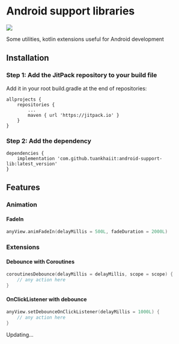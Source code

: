 # Android support libraries
[![](https://jitpack.io/v/tuankhaiit/android-support-lib.svg)](https://jitpack.io/#tuankhaiit/android-support-lib)

Some utilities, kotlin extensions useful for Android development

## Installation

### Step 1: Add the JitPack repository to your build file

Add it in your root build.gradle at the end of repositories:
```
allprojects {
	repositories {
		...
		maven { url 'https://jitpack.io' }
	}
}
```

### Step 2: Add the dependency

```
dependencies {
	implementation 'com.github.tuankhaiit:android-support-lib:latest_version'
}
```

## Features

### Animation

#### FadeIn
```Kotlin
anyView.animFadeIn(delayMillis = 500L, fadeDuration = 2000L)
```

### Extensions

#### Debounce with Coroutines
```Kotlin
coroutinesDebounce(delayMillis = delayMillis, scope = scope) {
	// any action here
}
```

#### OnClickListener with debounce
```Kotlin
anyView.setDebounceOnClickListener(delayMillis = 1000L) {
	// any action here
}
```

Updating...
